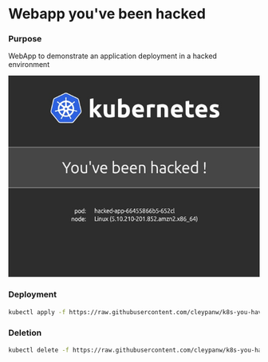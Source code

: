 # Webapp you've been hacked



### Purpose

WebApp to demonstrate an application deployment in a hacked environment

![hacked](images/hacked.jpg)



### Deployment

```bash
kubectl apply -f https://raw.githubusercontent.com/cleypanw/k8s-you-have-been-hacked-app/main/deployment.yaml 
```



### Deletion

```bash
kubectl delete -f https://raw.githubusercontent.com/cleypanw/k8s-you-have-been-hacked-app/main/deployment.yaml                                                                                     
```